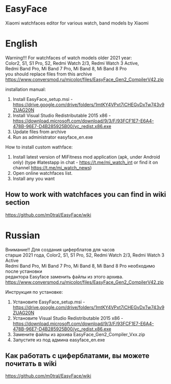 # EasyFace
Xiaomi watchfaces editor for various watch, band models by Xiaomi

# English

Warning!!! For watchfaces of watch models older 2021 year:  
Color2, S1, S1 Pro, S2, Redmi Watch 2/3, Redmi Watch 3 Active,  
Redmi Band Pro, Mi Band 7 Pro, Mi Band 8, Mi Band 8 Pro  
you should replace files from this archive  
https://www.conversmod.ru/micolor/files/EasyFace_Gen2_CompilerV42.zip

installation manual:
1. Install EasyFace_setup.msi - https://drive.google.com/drive/folders/1mtKY4VPxt7iCHEGvDxTw743v9ZUAG20N
2. Install Visual Studio Redistributable 2015 x86 - https://download.microsoft.com/download/9/3/F/93FCF1E7-E6A4-478B-96E7-D4B285925B00/vc_redist.x86.exe
3. Update files from archive
4. Run as administrator easyface_en.exe

How to install custom wathface:
1. Install latest version of MiFitness mod application (apk, under Android only)
(type #latestapp in chat - https://t.me/mi_watch_int or find it on channel https://t.me/mi_watch_news)
2. Open online watchfaces list.
3. Install any you want


## How to work with watchfaces you can find in wiki section
https://github.com/m0tral/EasyFace/wiki

# Russian

Внимание!! Для создания циферблатов для часов  
старше 2021 года, Color2, S1, S1 Pro, S2, Redmi Watch 2/3, Redmi Watch 3 Active  
Redmi Band Pro, Mi Band 7 Pro, Mi Band 8, Mi Band 8 Pro необходимо после установки  
редактора Easyface заменить файлы из этого архива.  
https://www.conversmod.ru/micolor/files/EasyFace_Gen2_CompilerV42.zip

Инструкция по установке:
1. Установите EasyFace_setup.msi - https://drive.google.com/drive/folders/1mtKY4VPxt7iCHEGvDxTw743v9ZUAG20N
2. Установите Visual Studio Redistributable 2015 x86 - https://download.microsoft.com/download/9/3/F/93FCF1E7-E6A4-478B-96E7-D4B285925B00/vc_redist.x86.exe
3. Замените файлы из архива EasyFace_Gen2_Compiler_Vxx.zip
4. Запустите из под админа easyface_en.exe

## Как работать с циферблатами, вы можете почитать в wiki
https://github.com/m0tral/EasyFace/wiki
